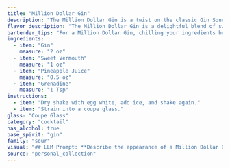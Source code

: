 ```yaml
---
title: "Million Dollar Gin"
description: "The Million Dollar Gin is a twist on the classic Gin Sour, a cocktail family known for its tart, refreshing balance of gin, citrus, and sweetener.  Its origins remain unclear, but it likely emerged in the mid-20th century as a playful take on the classic, incorporating tropical pineapple and vibrant grenadine. "
flavor_description: "The Million Dollar Gin is a delightful blend of sweet and tart. The gin's juniper notes dance with the sweetness of the vermouth and pineapple juice, creating a harmonious base. A touch of grenadine adds a delicate floral sweetness and a vibrant red hue. The overall taste profile is refreshing, slightly fruity, and balanced, with a subtle gin backbone that lingers on the palate. "
bartender_tips: "For a Million Dollar Gin, chilling your ingredients beforehand is key. Use high-quality gin and vermouth for a smoother, more complex taste. Shake vigorously with ice to ensure proper dilution and a frosty finish. Don't over-pour the grenadine; a splash is all you need for a beautiful color gradient. Garnish with a pineapple wedge and a maraschino cherry for a classic touch. "
ingredients:
  - item: "Gin"
    measure: "2 oz"
  - item: "Sweet Vermouth"
    measure: "1 oz"
  - item: "Pineapple Juice"
    measure: "0.5 oz"
  - item: "Grenadine"
    measure: "1 Tsp"
instructions:
  - item: "Dry shake with egg white, add ice, and shake again."
  - item: "Strain into a coupe glass."
glass: "Coupe Glass"
category: "cocktail"
has_alcohol: true
base_spirit: "gin"
family: "sour"
visual: "## LLM Prompt: **Describe the appearance of a Million Dollar Gin cocktail. It is made with gin, sweet vermouth, pineapple juice, and grenadine. Consider the following:*** **Color:** What is the overall hue of the drink? Is it a single color or a gradient? * **Clarity:** Is it clear, cloudy, or somewhere in between?* **Texture:** Are there any visible layers, foam, or other textural elements? * **Garnish:**  What garnish, if any, is traditionally used for this cocktail? How does it contribute to the visual appeal?**Bonus:** * **How does the appearance of the Million Dollar Gin compare to other cocktails like the Gin & Tonic or the Manhattan?*** **What other elements of the cocktail's presentation (e.g., glassware, ice) enhance its visual appeal?** **Please provide a detailed description of the Million Dollar Gin cocktail's appearance based on the above considerations.** "
source: "personal_collection"
---
```


